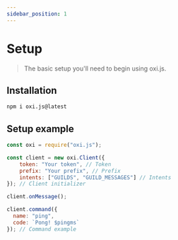```yaml
---
sidebar_position: 1
---
```

# Setup

> The basic setup you'll need to begin using oxi.js.

## Installation

```bash
npm i oxi.js@latest
```

## Setup example

```js title="index.js (example)"
const oxi = require("oxi.js");

const client = new oxi.Client({
    token: "Your token", // Token
    prefix: "Your prefix", // Prefix
    intents: ["GUILDS", "GUILD_MESSAGES"] // Intents
}); // Client initializer

client.onMessage();

client.command({
  name: "ping",
  code: `Pong! $pingms`
}); // Command example
```
